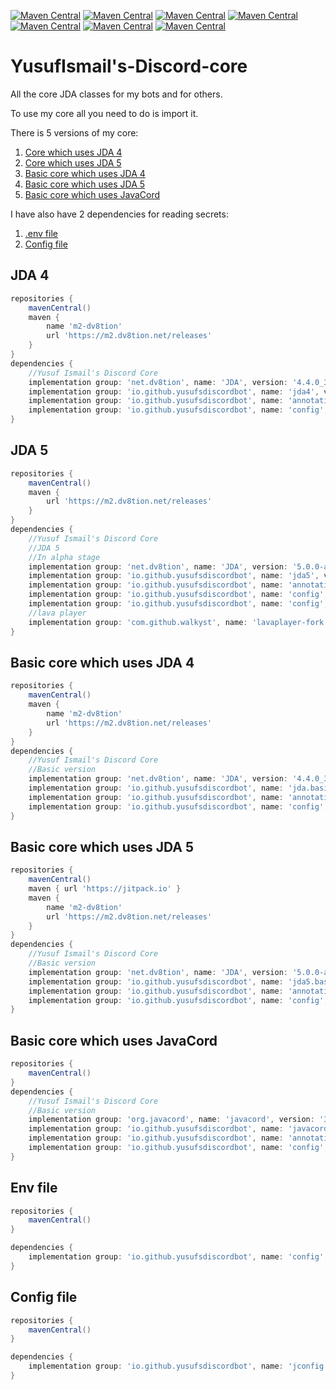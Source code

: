 [![Maven Central](https://maven-badges.herokuapp.com/maven-central/io.github.yusufsdiscordbot/jda4/badge.svg)](https://maven-badges.herokuapp.com/maven-central/io.github.yusufsdiscordbot/jda4)
[![Maven Central](https://maven-badges.herokuapp.com/maven-central/io.github.yusufsdiscordbot/jda5/badge.svg)](https://maven-badges.herokuapp.com/maven-central/io.github.yusufsdiscordbot/jda5)
[![Maven Central](https://maven-badges.herokuapp.com/maven-central/io.github.yusufsdiscordbot/jda5.basic/badge.svg)](https://maven-badges.herokuapp.com/maven-central/io.github.yusufsdiscordbot/jda5.basic)
[![Maven Central](https://maven-badges.herokuapp.com/maven-central/io.github.yusufsdiscordbot/jda.basic/badge.svg)](https://maven-badges.herokuapp.com/maven-central/io.github.yusufsdiscordbot/jda.basic)
[![Maven Central](https://maven-badges.herokuapp.com/maven-central/io.github.yusufsdiscordbot/javacord.basic/badge.svg)](https://maven-badges.herokuapp.com/maven-central/io.github.yusufsdiscordbot/javacord.basic)
[![Maven Central](https://maven-badges.herokuapp.com/maven-central/io.github.yusufsdiscordbot/annotations/badge.svg)](https://maven-badges.herokuapp.com/maven-central/io.github.yusufsdiscordbot/annotations)
[![Maven Central](https://maven-badges.herokuapp.com/maven-central/io.github.yusufsdiscordbot/config/badge.svg)](https://maven-badges.herokuapp.com/maven-central/io.github.yusufsdiscordbot/config)


# YusufIsmail's-Discord-core
All the core JDA classes for my bots and for others.

To use my core all you need to do is import it.

There is 5 versions of my core:
1. [Core which uses JDA 4](#jda-4)
2. [Core which uses JDA 5](#jda-5)
3. [Basic core which uses JDA 4](#basic-core-which-uses-jda-4)
4. [Basic core which uses JDA 5](#basic-core-which-uses-jda-5)
5. [Basic core which uses JavaCord](#basic-core-which-uses-javacord)

I have also have 2 dependencies for reading secrets:
1. [.env file](#env-file)
2. [Config file](#config-file)

## JDA 4

```gradle
repositories {
    mavenCentral()
    maven {
        name 'm2-dv8tion'
        url 'https://m2.dv8tion.net/releases'
    }
}
dependencies {
    //Yusuf Ismail's Discord Core
    implementation group: 'net.dv8tion', name: 'JDA', version: '4.4.0_352'
    implementation group: 'io.github.yusufsdiscordbot', name: 'jda4', version: '1.0.47'
    implementation group: 'io.github.yusufsdiscordbot', name: 'annotations', version: '1.0.9'
    implementation group: 'io.github.yusufsdiscordbot', name: 'config', version: '1.0.3'
}
```

## JDA 5

```gradle
repositories {
    mavenCentral()
    maven {
        url 'https://m2.dv8tion.net/releases'
    }
}
dependencies {
    //Yusuf Ismail's Discord Core
    //JDA 5
    //In alpha stage
    implementation group: 'net.dv8tion', name: 'JDA', version: '5.0.0-alpha.11'
    implementation group: 'io.github.yusufsdiscordbot', name: 'jda5', version: '2.0.0-alpha.54'
    implementation group: 'io.github.yusufsdiscordbot', name: 'annotations', version: '1.0.9'
    implementation group: 'io.github.yusufsdiscordbot', name: 'config', version: '1.0.3'
    implementation group: 'io.github.yusufsdiscordbot', name: 'config', version: '1.0.3'
    //lava player
    implementation group: 'com.github.walkyst', name: 'lavaplayer-fork', version: '1.3.97'
}
```

## Basic core which uses JDA 4

```gradle
repositories {
    mavenCentral()
    maven {
        name 'm2-dv8tion'
        url 'https://m2.dv8tion.net/releases'
    }
}
dependencies {
    //Yusuf Ismail's Discord Core
    //Basic version
    implementation group: 'net.dv8tion', name: 'JDA', version: '4.4.0_352'
    implementation group: 'io.github.yusufsdiscordbot', name: 'jda.basic', version: '1.0.16'
    implementation group: 'io.github.yusufsdiscordbot', name: 'annotations', version: '1.0.9'
    implementation group: 'io.github.yusufsdiscordbot', name: 'config', version: '1.0.3'
}
```

## Basic core which uses JDA 5

```gradle
repositories {
    mavenCentral()
    maven { url 'https://jitpack.io' }
    maven {
        name 'm2-dv8tion'
        url 'https://m2.dv8tion.net/releases'
    }
}
dependencies {
    //Yusuf Ismail's Discord Core
    //Basic version
    implementation group: 'net.dv8tion', name: 'JDA', version: '5.0.0-alpha.11'
    implementation group: 'io.github.yusufsdiscordbot', name: 'jda5.basic', version: '1.0.1'
    implementation group: 'io.github.yusufsdiscordbot', name: 'annotations', version: '1.0.9'
    implementation group: 'io.github.yusufsdiscordbot', name: 'config', version: '1.0.3'
}
```

## Basic core which uses JavaCord

```gradle
repositories {
    mavenCentral()
}
dependencies {
    //Yusuf Ismail's Discord Core
    //Basic version
    implementation group: 'org.javacord', name: 'javacord', version: '3.3.2'
    implementation group: 'io.github.yusufsdiscordbot', name: 'javacord.basic', version: '1.0.6'
    implementation group: 'io.github.yusufsdiscordbot', name: 'annotations', version: '1.0.9'
    implementation group: 'io.github.yusufsdiscordbot', name: 'config', version: '1.0.3'
}
```

## Env file

```gradle
repositories {
    mavenCentral()
}

dependencies {
    implementation group: 'io.github.yusufsdiscordbot', name: 'config', version: '1.0.5'
}
```

## Config file

```gradle
repositories {
    mavenCentral()
}

dependencies {
    implementation group: 'io.github.yusufsdiscordbot', name: 'jconfig', version: '1.0.1'
}
```

